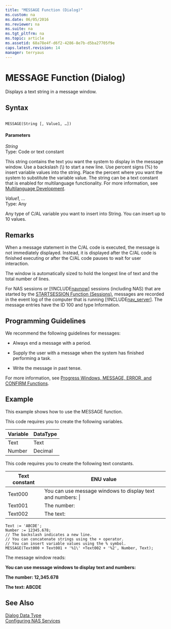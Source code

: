 ```yaml
---
title: "MESSAGE Function (Dialog)"
ms.custom: na
ms.date: 06/05/2016
ms.reviewer: na
ms.suite: na
ms.tgt_pltfrm: na
ms.topic: article
ms.assetid: 68a78e4f-d6f2-4286-8e7b-d5ba27705f9e
caps.latest.revision: 14
manager: terryaus
---
```

# MESSAGE Function (Dialog)
Displays a text string in a message window.  
  
## Syntax  
  
```  
  
MESSAGE(String [, Value1, …])  
```  
  
#### Parameters  
 *String*  
 Type: Code or text constant  
  
 This string contains the text you want the system to display in the message window. Use a backslash \(\\\) to start a new line. Use percent signs \(%\) to insert variable values into the string. Place the percent where you want the system to substitute the variable value. The string can be a text constant that is enabled for multilanguage functionality. For more information, see [Multilanguage Development](../dynamics-nav/Multilanguage-Development.md).  
  
 *Value1, …*  
 Type: Any  
  
 Any type of C\/AL variable you want to insert into String. You can insert up to 10 values.  
  
## Remarks  
 When a message statement in the C\/AL code is executed, the message is not immediately displayed. Instead, it is displayed after the C\/AL code is finished executing or after the C\/AL code pauses to wait for user interaction.  
  
 The window is automatically sized to hold the longest line of text and the total number of lines.  
  
 For NAS sessions or [!INCLUDE[navnow](../dynamics-nav/includes/navnow_md.md)] sessions \(including NAS\) that are started by the [STARTSESSION Function \(Sessions\)](../dynamics-nav/STARTSESSION-Function--Sessions-.md), messages are recorded in the event log of the computer that is running [!INCLUDE[nav_server](../dynamics-nav/includes/nav_server_md.md)]. The message entries have the ID 100 and type Information.  
  
## Programming Guidelines  
 We recommend the following guidelines for messages:  
  
-   Always end a message with a period.  
  
-   Supply the user with a message when the system has finished performing a task.  
  
-   Write the message in past tense.  
  
 For more information, see [Progress Windows, MESSAGE, ERROR, and CONFIRM Functions](../dynamics-nav/Progress-Windows--MESSAGE--ERROR--and-CONFIRM-Functions.md).  
  
## Example  
 This example shows how to use the MESSAGE function.  
  
 This code requires you to create the following variables.  
  
|Variable|DataType|  
|--------------|--------------|  
|Text|Text|  
|Number|Decimal|  
  
 This code requires you to create the following text constants.  
  
|Text constant|ENU value|  
|-------------------|---------------|  
|Text000|You can use message windows to display text and numbers: \\|  
|Text001|The number:|  
|Text002|The text:|  
  
```  
Text := 'ABCDE';  
Number := 12345.678;  
// The backslash indicates a new line.  
// You can concatenate strings using the + operator.  
// You can insert variable values using the % symbol.  
MESSAGE(Text000 + Text001 + '%1\' +Text002 + '%2', Number, Text);  
```  
  
 The message window reads:  
  
 **You can use message windows to display text and numbers:**  
  
 **The number: 12,345.678**  
  
 **The text: ABCDE**  
  
## See Also  
 [Dialog Data Type](../dynamics-nav/Dialog-Data-Type.md)   
 [Configuring NAS Services](../dynamics-nav/Configuring-NAS-Services.md)